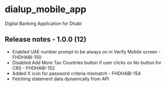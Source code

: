 # dialup_mobile_app

Digital Banking Application for Dhabi

## Release notes - 1.0.0 (12)

- Enabled UAE number prompt to be always on in Verify Mobile screen - FHDHABI-150
- Disabled Add More Tax Countries button if user clicks on No button for CRS - FHDHABI-152
- Added X icon for password criteria mismatch - FHDHABI-154
- Fetching statement data dynamically from API
